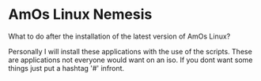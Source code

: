 # AmOs Linux Nemesis

What to do after the installation of the latest version of AmOs Linux?

Personally I will install these applications with the use of the scripts.
These are applications not everyone would want on an iso.
If you dont want some things just put a hashtag '#' infront.  

